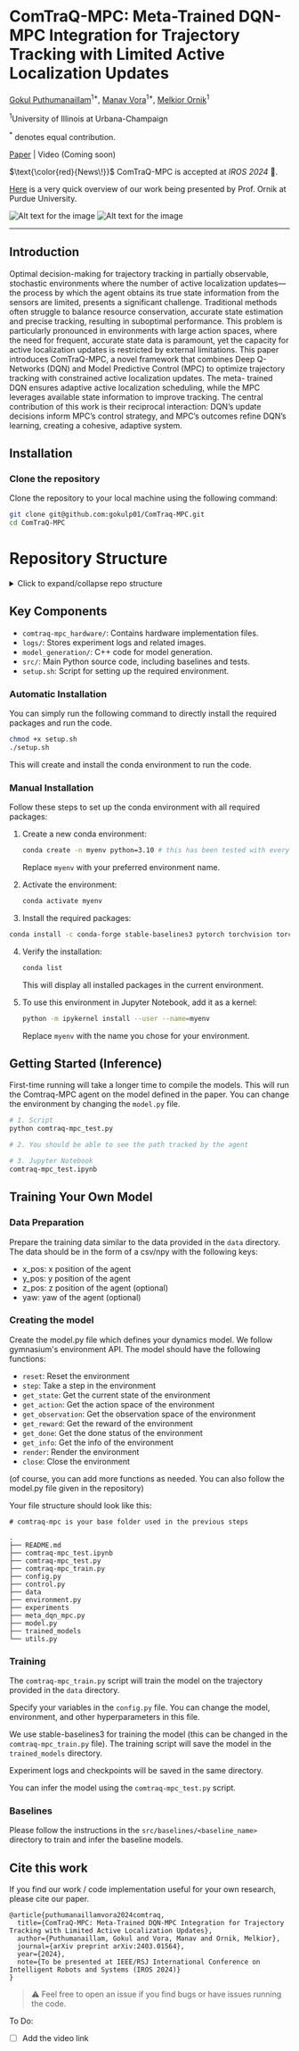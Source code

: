 # ComTraQ-MPC: Meta-Trained DQN-MPC Integration for Trajectory Tracking with Limited Active Localization Updates

[Gokul Puthumanaillam](https://gokulp01.github.io/)<sup>1*</sup>,
[Manav Vora](https://manavvora.github.io)<sup>1*</sup>,
[Melkior Ornik](https://vita-group.github.io/)<sup>1</sup>

<sup>1</sup>University of Illinois at Urbana-Champaign

<sup>\*</sup> denotes equal contribution.

[Paper](https://arxiv.org/pdf/2403.01564) | Video (Coming soon)

$\text{\color{red}{News\!}}$ ComTraQ-MPC is accepted at _IROS 2024_ 🎉.

[Here](https://youtu.be/mqOYaBQ2wVI?t=1647) is a very quick overview of our work being presented by Prof. Ornik at Purdue University.

![Alt text for the image](assets/teaser.png)
![Alt text for the image](assets/slam_map.png)

---

## Introduction

Optimal decision-making for trajectory tracking in partially observable, stochastic environments where the number of active localization updates—the process by which the agent obtains its true state information from the sensors are limited, presents a significant challenge. Traditional methods often struggle to balance resource conservation, accurate state estimation and precise tracking, resulting in suboptimal performance. This problem is particularly pronounced in environments with large action spaces, where the need for frequent, accurate state data is paramount, yet the capacity for active localization updates is restricted by external limitations. This paper introduces ComTraQ-MPC, a novel framework that combines Deep Q-Networks (DQN) and Model Predictive Control (MPC) to optimize trajectory tracking with constrained active localization updates. The meta- trained DQN ensures adaptive active localization scheduling, while the MPC leverages available state information to improve tracking. The central contribution of this work is their reciprocal interaction: DQN’s update decisions inform MPC’s control strategy, and MPC’s outcomes refine DQN’s learning, creating a cohesive, adaptive system.

## Installation

### Clone the repository

Clone the repository to your local machine using the following command:

```bash
git clone git@github.com:gokulp01/ComTraq-MPC.git
cd ComTraQ-MPC
```

# Repository Structure

<details>
<summary>Click to expand/collapse repo structure</summary>

```bash
.
├── comtraq-mpc_hardware/       # Hardware implementation
│   ├── first_optimal_path_with_yaw.npy
│   ├── map_talbot_new.pgm
│   ├── test/
│   ├── turtlebot3/
│   └── turtlebot_positions.csv
├── g++check.cpp                # C++ code to check the installation
├── gitter.sh
├── logs/                       # Logs for the experiments
│   ├── asdimage.png
│   ├── fgimage.png
│   ├── log results/
│   ├── maps/
│   └── path_comparisons/
├── model_generation/           # Model generation code (in C++)
│   ├── CMakeLists.txt
│   ├── README.md
│   ├── build/
│   ├── build_model.sh
│   ├── config.cpp
│   ├── config.h
│   ├── legacy_model_test.cpp
│   ├── main.cpp
│   ├── model/
│   ├── model.cpp
│   ├── model_demo.py
│   ├── model_legacy.cpp
│   ├── model_new.cpp
│   ├── uuv.cpp
│   └── uuv.h
├── setup.sh                    # Setup script to install required packages
└── src/                        # Source code (Python)
    ├── __init__.py
    ├── __pycache__/
    ├── baselines/              # Baselines (includes README.md for each)
    ├── comtraq-mpc/            # Main code
    ├── data_generators/        # Data generators
    ├── tmp/                    # Temporary files
    └── unit_tests/             # Unit tests
```

</details>

## Key Components

- `comtraq-mpc_hardware/`: Contains hardware implementation files.
- `logs/`: Stores experiment logs and related images.
- `model_generation/`: C++ code for model generation.
- `src/`: Main Python source code, including baselines and tests.
- `setup.sh`: Script for setting up the required environment.

### Automatic Installation

You can simply run the following command to directly install the required packages and run the code.

```bash
chmod +x setup.sh
./setup.sh
```

This will create and install the conda environment to run the code.

### Manual Installation

Follow these steps to set up the conda environment with all required packages:

1. Create a new conda environment:

   ```bash
   conda create -n myenv python=3.10 # this has been tested with every python version>=3.10
   ```

   Replace `myenv` with your preferred environment name.

2. Activate the environment:

   ```bash
   conda activate myenv
   ```

3. Install the required packages:

```bash
conda install -c conda-forge stable-baselines3 pytorch torchvision torchaudio matplotlib numpy ipykernel scipy seaborn scikit-learn -y
```

4. Verify the installation:

   ```bash
   conda list
   ```

   This will display all installed packages in the current environment.

5. To use this environment in Jupyter Notebook, add it as a kernel:
   ```bash
   python -m ipykernel install --user --name=myenv
   ```
   Replace `myenv` with the name you chose for your environment.

## Getting Started (Inference)

First-time running will take a longer time to compile the models.
This will run the Comtraq-MPC agent on the model defined in the paper. You can change the environment by changing the `model.py` file.

```bash
# 1. Script
python comtraq-mpc_test.py

# 2. You should be able to see the path tracked by the agent

# 3. Jupyter Notebook
comtraq-mpc_test.ipynb
```

## Training Your Own Model

### Data Preparation

Prepare the training data similar to the data provided in the `data` directory. The data should be in the form of a csv/npy with the following keys:

- x_pos: x position of the agent
- y_pos: y position of the agent
- z_pos: z position of the agent (optional)
- yaw: yaw of the agent (optional)

### Creating the model

Create the model.py file which defines your dynamics model. We follow gymnasium's environment API. The model should have the following functions:

- `reset`: Reset the environment
- `step`: Take a step in the environment
- `get_state`: Get the current state of the environment
- `get_action`: Get the action space of the environment
- `get_observation`: Get the observation space of the environment
- `get_reward`: Get the reward of the environment
- `get_done`: Get the done status of the environment
- `get_info`: Get the info of the environment
- `render`: Render the environment
- `close`: Close the environment

(of course, you can add more functions as needed. You can also follow the model.py file given in the repository)

Your file structure should look like this:

```
# comtraq-mpc is your base folder used in the previous steps

.
├── README.md
├── comtraq-mpc_test.ipynb
├── comtraq-mpc_test.py
├── comtraq-mpc_train.py
├── config.py
├── control.py
├── data
├── environment.py
├── experiments
├── meta_dqn_mpc.py
├── model.py
├── trained_models
└── utils.py

```

### Training

The `comtraq-mpc_train.py` script will train the model on the trajectory provided in the `data` directory.

Specify your variables in the `config.py` file. You can change the model, environment, and other hyperparameters in this file.

We use stable-baselines3 for training the model (this can be changed in the `comtraq-mpc_train.py` file). The training script will save the model in the `trained_models` directory.

Experiment logs and checkpoints will be saved in the same directory.

You can infer the model using the `comtraq-mpc_test.py` script.

### Baselines

Please follow the instructions in the `src/baselines/<baseline_name>` directory to train and infer the baseline models.

## Cite this work

If you find our work / code implementation useful for your own research, please cite our paper.

```
@article{puthumanaillamvora2024comtraq,
  title={ComTraQ-MPC: Meta-Trained DQN-MPC Integration for Trajectory Tracking with Limited Active Localization Updates},
  author={Puthumanaillam, Gokul and Vora, Manav and Ornik, Melkior},
  journal={arXiv preprint arXiv:2403.01564},
  year={2024},
  note={To be presented at IEEE/RSJ International Conference on Intelligent Robots and Systems (IROS 2024)}
}
```

> :warning: Feel free to open an issue if you find bugs or have issues running the code.

To Do:

- [ ] Add the video link
